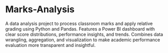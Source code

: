 # Marks-Analysis
A data analysis project to process classroom marks and apply relative grading using Python and Pandas. Features a Power BI dashboard with clear score distributions, performance insights, and trends. Combines data wrangling, aggregation, and visualization to make academic performance evaluation more transparent and insightful.
